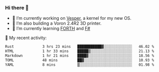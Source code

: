 ### Hi there 👋

<!--
**berkus/berkus** is a ✨ _special_ ✨ repository because its `README.md` (this file) appears on your GitHub profile.

Here are some ideas to get you started:

- 🔭 I’m currently working on ...
- 🌱 I’m currently learning ...
- 👯 I’m looking to collaborate on ...
- 🤔 I’m looking for help with ...
- 💬 Ask me about ...
- 📫 How to reach me: ...
- 😄 Pronouns: ...
- ⚡ Fun fact: ...
-->

- 🔭 I’m currently working on [Vesper](https://github.com/metta-systems/vesper), a kernel for my new OS.
- 🔭 I’m also building a Voron 2.4R2 3D printer.
- 🌱 I’m currently learning [FORTH](http://forth.com/starting-forth/) and [F#](https://fsharpforfunandprofit.com/)

💼 My recent activity:

<!--START_SECTION:waka-->

```txt
Rust             3 hrs 23 mins   ███████████▓░░░░░░░░░░░░░   46.02 %
HTML             1 hr 33 mins    █████▒░░░░░░░░░░░░░░░░░░░   21.13 %
Markdown         1 hr 21 mins    ████▓░░░░░░░░░░░░░░░░░░░░   18.56 %
TOML             48 mins         ██▓░░░░░░░░░░░░░░░░░░░░░░   10.93 %
YAML             8 mins          ▒░░░░░░░░░░░░░░░░░░░░░░░░   01.98 %
```

<!--END_SECTION:waka-->
